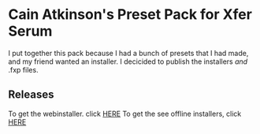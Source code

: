 # Cain Atkinson's Preset Pack for Xfer Serum
I put together this pack because I had a bunch of presets that I had made, and my friend wanted an installer. I decicided to publish the installers *and* .fxp files.
## Releases
To get the webinstaller. click [HERE](https://github.com/cainy-a/SerumPresets/releases/tag/web)
To get the see offline installers, click [HERE](https://github.com/cainy-a/SerumPresets/releases/tag/offline)